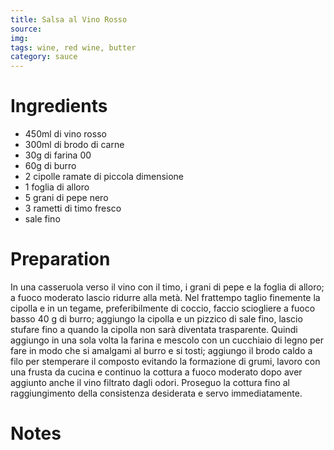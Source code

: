 ```yaml
---
title: Salsa al Vino Rosso
source: 
img: 
tags: wine, red wine, butter
category: sauce
---
```



Ingredients
===========

* 450ml di vino rosso
* 300ml di brodo di carne
* 30g di farina 00
* 60g di burro
* 2 cipolle ramate di piccola dimensione
* 1 foglia di alloro
* 5 grani di pepe nero
* 3 rametti di timo fresco
* sale fino

Preparation
===========

In una casseruola verso il vino con il timo, i grani di pepe e la foglia di alloro; a fuoco moderato lascio ridurre alla metà.
Nel frattempo taglio finemente la cipolla e in un tegame, preferibilmente di coccio, faccio sciogliere a fuoco basso 40 g di burro; aggiungo la cipolla e un pizzico di sale fino, lascio stufare fino a quando la cipolla non sarà diventata trasparente. Quindi aggiungo in una sola volta la farina e mescolo con un cucchiaio di legno per fare in modo che si amalgami al burro e si tosti; aggiungo il brodo caldo a filo per stemperare il composto evitando la formazione di grumi, lavoro con una frusta da cucina e continuo la cottura a fuoco moderato dopo aver aggiunto anche il vino filtrato dagli odori. Proseguo la cottura fino al raggiungimento della consistenza desiderata e servo immediatamente.

Notes
=====
